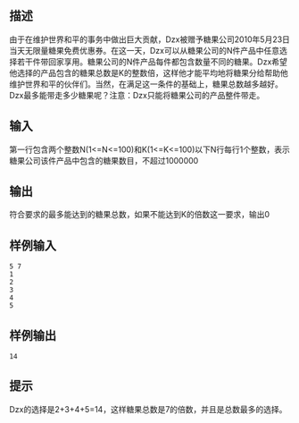 ## 描述


由于在维护世界和平的事务中做出巨大贡献，Dzx被赠予糖果公司2010年5月23日当天无限量糖果免费优惠券。在这一天，Dzx可以从糖果公司的N件产品中任意选择若干件带回家享用。糖果公司的N件产品每件都包含数量不同的糖果。Dzx希望他选择的产品包含的糖果总数是K的整数倍，这样他才能平均地将糖果分给帮助他维护世界和平的伙伴们。当然，在满足这一条件的基础上，糖果总数越多越好。Dzx最多能带走多少糖果呢？注意：Dzx只能将糖果公司的产品整件带走。

## 输入


第一行包含两个整数N(1<=N<=100)和K(1<=K<=100)以下N行每行1个整数，表示糖果公司该件产品中包含的糖果数目，不超过1000000

## 输出


符合要求的最多能达到的糖果总数，如果不能达到K的倍数这一要求，输出0

## 样例输入


```
5 7
1
2
3
4
5
```


## 样例输出


```
14
```


## 提示


Dzx的选择是2+3+4+5=14，这样糖果总数是7的倍数，并且是总数最多的选择。


